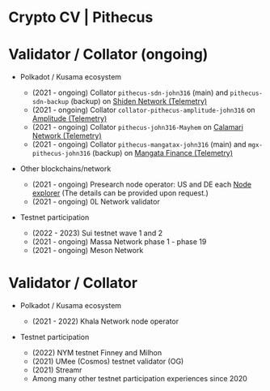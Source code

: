 # Crypto CV | Pithecus

# Validator / Collator (ongoing)
- Polkadot / Kusama ecosystem
    * (2021 - ongoing) Collator `pithecus-sdn-john316` (main) and `pithecus-sdn-backup` (backup)  on [Shiden Network (Telemetry)](https://telemetry.polkadot.io/#/0xf1cf9022c7ebb34b162d5b5e34e705a5a740b2d0ecc1009fb89023e62a488108)
    * (2021 - ongoing) Collator `collator-pithecus-amplitude-john316` on [Amplitude (Telemetry)](https://telemetry.polkadot.io/#/0xcceae7f3b9947cdb67369c026ef78efa5f34a08fe5808d373c04421ecf4f1aaf) 
    * (2021 - ongoing) Collator `pithecus-john316-Mayhem` on [Calamari Network (Telemetry)](https://telemetry.polkadot.io/#/0x4ac80c99289841dd946ef92765bf659a307d39189b3ce374a92b5f0415ee17a1)
    * (2021 - ongoing) Collator `pithecus-mangatax-john316` (main) and `mgx-pithecus-john316` (backup) on [Mangata Finance (Telemetry)](https://telemetry.polkadot.io/#/0xd611f22d291c5b7b69f1e105cca03352984c344c4421977efaa4cbdd1834e2aa) 

- Other blockchains/network
    * (2021 - ongoing) Presearch node operator: US and DE each [Node explorer](https://network.presearch.com/) (The details can be provided upon request.)
    * (2021 - ongoing) 0L Network validator
    
- Testnet participation
    * (2022 - 2023) Sui testnet wave 1 and 2
    * (2021 - ongoing) Massa Network phase 1 - phase 19
    * (2021 - ongoing) Meson Network
    

# Validator / Collator
- Polkadot / Kusama ecosystem
    * (2021 - 2022) Khala Network node operator

- Testnet participation
    * (2022) NYM testnet Finney and Milhon
    * (2021) UMee (Cosmos) testnet validator (OG)
    * (2021) Streamr
    * Among many other testnet participation experiences since 2020

